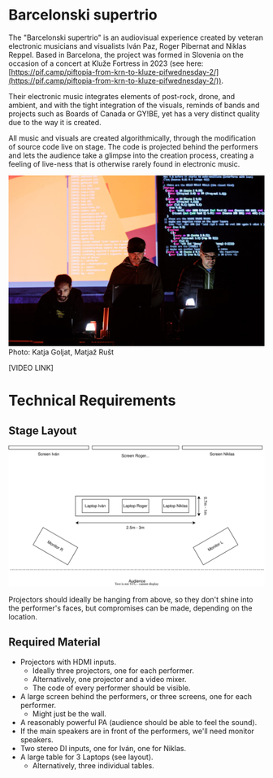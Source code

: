 # Barcelonski supertrio

The "Barcelonski supertrio" is an audiovisual experience created by veteran electronic musicians and visualists Iván Paz, Roger Pibernat and Niklas Reppel.
Based in Barcelona, the project was formed in Slovenia on the occasion of a concert at Kluže Fortress in 2023 (see here: [https://pif.camp/piftopia-from-krn-to-kluze-pifwednesday-2/](https://pif.camp/piftopia-from-krn-to-kluze-pifwednesday-2/)). 

Their electronic music integrates elements of post-rock, drone, and ambient, and with the tight integration of the visuals, reminds of 
bands and projects such as Boards of Canada or GY!BE, yet has a very distinct quality due to the way it is created.

All music and visuals are created algorithmically, through the modification of source code live on stage. The code is projected behind the 
performers and lets the audience take a glimpse into the creation process, creating a feeling of live-ness that is otherwise rarely found in 
electronic music.

![supertrio_small.jpg](supertrio_small.jpg)
Photo: Katja Goljat, Matjaž Rušt

[VIDEO LINK]

# Technical Requirements 

## Stage Layout
![stage_layout.svg](stage_layout.svg)

Projectors should ideally be hanging from above, so they don't shine into the performer's faces, but compromises can be made, depending on the location.

## Required Material

- Projectors with HDMI inputs.
  - Ideally three projectors, one for each performer. 
  - Alternatively, one projector and a video mixer.
  - The code of every performer should be visible.
- A large screen behind the performers, or three screens, one for each performer.
  - Might just be the wall.   
- A reasonably powerful PA (audience should be able to feel the sound).
- If the main speakers are in front of the performers, we'll need monitor speakers.
- Two stereo DI inputs, one for Iván, one for Niklas.
- A large table for 3 Laptops (see layout).
  - Alternatively, three individual tables.
